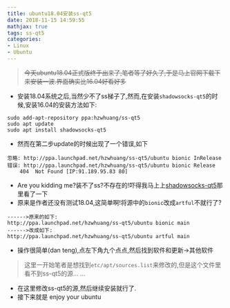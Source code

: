 ```yaml
---
title: ubuntu18.04安装ss-qt5
date: 2018-11-15 14:59:55
mathjax: true
tags: ss-qt5
categories:
- Linux
- Ubuntu
---
```



> ~~今天ubuntu18.04正式版终于出来了,笔者等了好久了,于是马上官网下载下来安装一波.界面确实比16.04好看好多~~

* 安装18.04系统之后,当然少不了ss梯子了,然而,在安装`shadowsocks-qt5`的时候,安装16.04的安装方法如下:
```shell
sudo add-apt-repository ppa:hzwhuang/ss-qt5
sudo apt update
sudo apt install shadowsocks-qt5
```

* 然而在第二步update的时候出现了一个错误,如下
```
忽略: http://ppa.launchpad.net/hzwhuang/ss-qt5/ubuntu bionic InRelease
错误: http://ppa.launchpad.net/hzwhuang/ss-qt5/ubuntu bionic Release
    404  Not Found [IP:91.189.95.83 80]
```

<!-- more -->

* Are you kidding me?装不了ss?不存在的!吓得我马上上[shadowsocks-qt5](https://code.launchpad.net/~hzwhuang/+archive/ubuntu/ss-qt5)那里看了一下
* 原来是作者还没有测试18.04,这简单啊!将源中的`bionic`改成`artful`不就行了?
```
------>原来的如下:
http://ppa.launchpad.net/hzwhuang/ss-qt5/ubuntu bionic main
------>改成如下:
http://ppa.launchpad.net/hzwhuang/ss-qt5/ubuntu artful main
```
* 操作很简单(dan teng),点左下角九个点点,然后找到软件和更新->其他软件
> 这里一开始笔者是想找到`etc/apt/sources.list`来修改的,但是这个文件里看不到ss-qt5的源... ...

* 在这里修改ss-qt5的源,然后继续安装就行了.
* 接下来就是 enjoy your ubuntu
